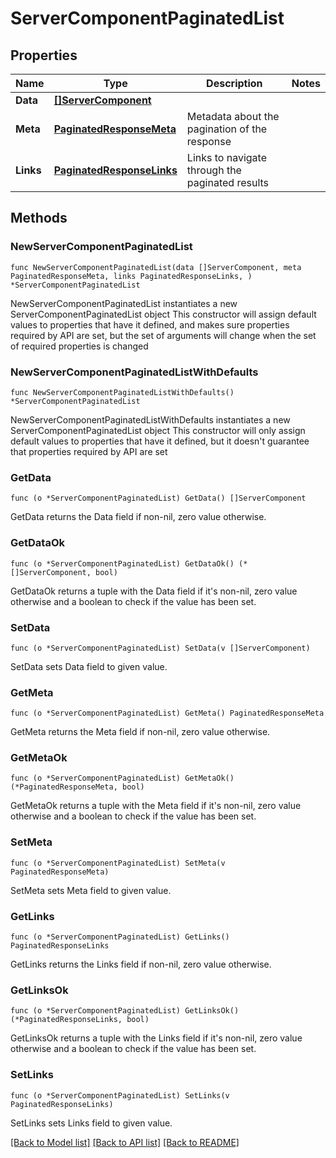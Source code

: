 # ServerComponentPaginatedList

## Properties

Name | Type | Description | Notes
------------ | ------------- | ------------- | -------------
**Data** | [**[]ServerComponent**](ServerComponent.md) |  | 
**Meta** | [**PaginatedResponseMeta**](PaginatedResponseMeta.md) | Metadata about the pagination of the response | 
**Links** | [**PaginatedResponseLinks**](PaginatedResponseLinks.md) | Links to navigate through the paginated results | 

## Methods

### NewServerComponentPaginatedList

`func NewServerComponentPaginatedList(data []ServerComponent, meta PaginatedResponseMeta, links PaginatedResponseLinks, ) *ServerComponentPaginatedList`

NewServerComponentPaginatedList instantiates a new ServerComponentPaginatedList object
This constructor will assign default values to properties that have it defined,
and makes sure properties required by API are set, but the set of arguments
will change when the set of required properties is changed

### NewServerComponentPaginatedListWithDefaults

`func NewServerComponentPaginatedListWithDefaults() *ServerComponentPaginatedList`

NewServerComponentPaginatedListWithDefaults instantiates a new ServerComponentPaginatedList object
This constructor will only assign default values to properties that have it defined,
but it doesn't guarantee that properties required by API are set

### GetData

`func (o *ServerComponentPaginatedList) GetData() []ServerComponent`

GetData returns the Data field if non-nil, zero value otherwise.

### GetDataOk

`func (o *ServerComponentPaginatedList) GetDataOk() (*[]ServerComponent, bool)`

GetDataOk returns a tuple with the Data field if it's non-nil, zero value otherwise
and a boolean to check if the value has been set.

### SetData

`func (o *ServerComponentPaginatedList) SetData(v []ServerComponent)`

SetData sets Data field to given value.


### GetMeta

`func (o *ServerComponentPaginatedList) GetMeta() PaginatedResponseMeta`

GetMeta returns the Meta field if non-nil, zero value otherwise.

### GetMetaOk

`func (o *ServerComponentPaginatedList) GetMetaOk() (*PaginatedResponseMeta, bool)`

GetMetaOk returns a tuple with the Meta field if it's non-nil, zero value otherwise
and a boolean to check if the value has been set.

### SetMeta

`func (o *ServerComponentPaginatedList) SetMeta(v PaginatedResponseMeta)`

SetMeta sets Meta field to given value.


### GetLinks

`func (o *ServerComponentPaginatedList) GetLinks() PaginatedResponseLinks`

GetLinks returns the Links field if non-nil, zero value otherwise.

### GetLinksOk

`func (o *ServerComponentPaginatedList) GetLinksOk() (*PaginatedResponseLinks, bool)`

GetLinksOk returns a tuple with the Links field if it's non-nil, zero value otherwise
and a boolean to check if the value has been set.

### SetLinks

`func (o *ServerComponentPaginatedList) SetLinks(v PaginatedResponseLinks)`

SetLinks sets Links field to given value.



[[Back to Model list]](../README.md#documentation-for-models) [[Back to API list]](../README.md#documentation-for-api-endpoints) [[Back to README]](../README.md)


